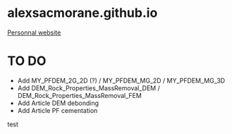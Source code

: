 # alexsacmorane.github.io
[Personnal website](https://alexsacmorane.github.io)

# TO DO
- Add MY_PFDEM_2G_2D (?) / MY_PFDEM_MG_2D / MY_PFDEM_MG_3D
- Add DEM_Rock_Properties_MassRemoval_DEM / DEM_Rock_Properties_MassRemoval_FEM
- Add Article DEM debonding
- Add Article PF cementation

test
